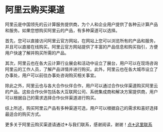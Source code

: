 # 阿里云购买渠道

阿里云是中国领先的云计算服务提供商，为个人和企业用户提供了各种云计算产品和服务。如果您想购买阿里云的产品，有多种渠道可以选择。

首先，您可以直接访问阿里云官方网站，在网站上您可以浏览所有的产品和服务，并且可以直接在线购买。阿里云官方网站提供了丰富的产品信息和购买指引，方便用户快速了解并购买所需的产品。

其次，阿里云也在各大云计算行业展会和活动中设立了展台，用户可以在现场咨询阿里云的工作人员，了解产品详情并进行购买。此外，阿里云也在各大城市设立了办事处，用户可以前往办事处咨询购买相关事宜。

除此之外，阿里云也与各大合作伙伴合作，用户可以通过合作伙伴渠道购买阿里云的产品。这些合作伙伴包括各大互联网公司、系统集成商和解决方案提供商，用户可以根据自己的需求选择合作伙伴渠道进行购买。

综上所述，购买阿里云产品有多种渠道可选，用户可以根据自己的需求和喜好选择最适合的购买方式。

更多关于阿里云购买渠道请通过✈与我们联系，感谢阅读，谢谢！[点✈这里联系](https://w.k02.cc)